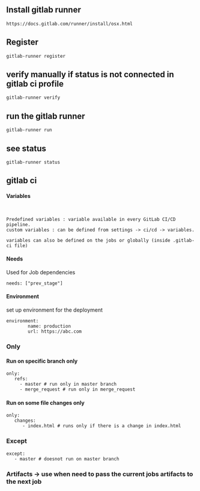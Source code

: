 ## Install gitlab runner

```
https://docs.gitlab.com/runner/install/osx.html
```

## Register

```
gitlab-runner register
```

## verify manually if status is not connected in gitlab ci profile

```
gitlab-runner verify
```

## run the gitlab runner

```
gitlab-runner run
```

## see status

```
gitlab-runner status
```

## gitlab ci

#### Variables

```


Predefined variables : variable available in every GitLab CI/CD pipeline.
custom variables : can be defined from settings -> ci/cd -> variables.

variables can also be defined on the jobs or globally (inside .gitlab-ci file)

```

#### Needs

Used for Job dependencies

```
needs: ["prev_stage"]
```

#### Environment

set up environment for the deployment

```
environment:
        name: production
        url: https://abc.com

```

### Only

#### Run on specific branch only

```
only:
   refs:
     - master # run only in master branch
     - merge_request # run only in merge_request
```

#### Run on some file changes only

```
only:
   changes:
      - index.html # runs only if there is a change in index.html
```

### Except

```
except:
   - master # doesnot run on master branch
```

### Artifacts -> use when need to pass the current jobs artifacts to the next job
